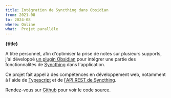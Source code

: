 ```yaml
---
title: Intégration de Syncthing dans Obsidian
from: 2021-08
to: 2024-08
where: Online
what:  Projet parallèle
---
```


**{title}**

A titre personnel, afin d'optimiser la prise de notes sur plusieurs supports, j'ai développé [un plugin Obsidian](https://obsidian.md/plugins?id=syncthing-integration) pour intégrer une partie des fonctionnalités de [Syncthing](https://docs.syncthing.net) dans l'application.

Ce projet fait appel à des compétences en développement web, notamment à l'aide de [Typescript](https://typescriptlang.org) et de [l'API REST de Syncthing](https://docs.syncthing.net/dev/rest.html).

Rendez-vous sur [Github](https://github.com/LBF38/obsidian-syncthing-integration) pour voir le code source.
